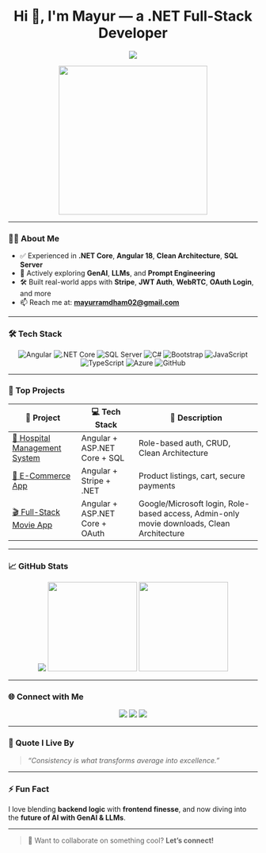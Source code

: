 <h1 align="center">Hi 👋, I'm Mayur — a .NET Full-Stack Developer</h1>

<p align="center">

  <img src="https://readme-typing-svg.herokuapp.com?center=true&vCenter=true&lines=Modern+Full-Stack+Developer;ASP.NET+Core+%7C+Angular+18+%7C+SQL+Server;Exploring+GenAI+%7C+Prompt+Engineering;Loves+Clean+Architecture+%26+Real-World+Projects;Let%E2%80%99s+Code+Awesome+Stuff!&font=Fira+Code&pause=1000&color=00FCA8&size=20" />
</p>

<p align="center">
  <img src="https://media.giphy.com/media/qgQUggAC3Pfv687qPC/giphy.gif" width="300" />
</p>

---

### 👨‍💻 About Me

- ✅ Experienced in **.NET Core**, **Angular 18**, **Clean Architecture**, **SQL Server**
- 🧠 Actively exploring **GenAI**, **LLMs**, and **Prompt Engineering**
- 🛠️ Built real-world apps with **Stripe**, **JWT Auth**, **WebRTC**, **OAuth Login**, and more
- 📫 Reach me at: **mayurramdham02@gmail.com**

---

### 🛠️ Tech Stack

<div align="center">

![Angular](https://img.shields.io/badge/Angular-DD0031?style=for-the-badge&logo=angular&logoColor=white)
![.NET Core](https://img.shields.io/badge/.NET_Core-512BD4?style=for-the-badge&logo=dotnet&logoColor=white)
![SQL Server](https://img.shields.io/badge/SQL_Server-CC2927?style=for-the-badge&logo=microsoft-sql-server&logoColor=white)
![C#](https://img.shields.io/badge/C%23-239120?style=for-the-badge&logo=c-sharp&logoColor=white)
![Bootstrap](https://img.shields.io/badge/Bootstrap-7952B3?style=for-the-badge&logo=bootstrap&logoColor=white)
![JavaScript](https://img.shields.io/badge/JavaScript-F7DF1E?style=for-the-badge&logo=javascript&logoColor=black)
![TypeScript](https://img.shields.io/badge/TypeScript-3178C6?style=for-the-badge&logo=typescript&logoColor=white)
![Azure](https://img.shields.io/badge/Azure-0078D4?style=for-the-badge&logo=azure-devops&logoColor=white)
![GitHub](https://img.shields.io/badge/GitHub-181717?style=for-the-badge&logo=github&logoColor=white)

</div>

---

### 💼 Top Projects

| 🚀 Project | 💻 Tech Stack | 📄 Description |
|-----------|---------------|----------------|
| [🏥 Hospital Management System](https://github.com/mayurramdham/hospital-management) | Angular + ASP.NET Core + SQL | Role-based auth, CRUD, Clean Architecture |
| [🛒 E-Commerce App](https://github.com/mayurramdham/ecommerce-app) | Angular + Stripe + .NET | Product listings, cart, secure payments |
| [🎬 Full-Stack Movie App](https://github.com/mayurramdham/movie-app) | Angular + ASP.NET Core + OAuth | Google/Microsoft login, Role-based access, Admin-only movie downloads, Clean Architecture |

---

### 📈 GitHub Stats

<div align="center">

  <img src="https://github-readme-stats.vercel.app/api/top-langs/?username=mayurramdham&langs_count=6&layout=compact&theme=radical" />
  <img src="https://github-readme-stats.vercel.app/api?username=mayurramdham&show_icons=true&theme=radical" height="180px" />
  <img src="https://github-readme-stats.vercel.app/api/top-langs/?username=mayurramdham&layout=compact&theme=radical" height="180px" />

</div>

---

### 🌐 Connect with Me

<p align="center">
  <a href="https://www.linkedin.com/in/mayurramdham02/"><img src="https://img.shields.io/badge/LinkedIn-blue?style=for-the-badge&logo=linkedin&logoColor=white" /></a>
  <a href="mailto:mayurramdham02@gmail.com"><img src="https://img.shields.io/badge/Gmail-D14836?style=for-the-badge&logo=gmail&logoColor=white" /></a>
  <a href="https://mayurramdham02.netlify.app/"><img src="https://img.shields.io/badge/Portfolio-black?style=for-the-badge&logo=vercel&logoColor=white" /></a>
</p>

---

### 🧠 Quote I Live By

> *“Consistency is what transforms average into excellence.”*

---

### ⚡ Fun Fact

I love blending **backend logic** with **frontend finesse**, and now diving into the **future of AI with GenAI & LLMs**.

---

> 🧩 Want to collaborate on something cool? **Let’s connect!**
